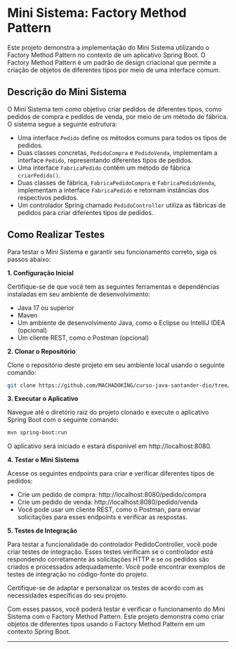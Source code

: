 # Mini Sistema: Factory Method Pattern

Este projeto demonstra a implementação do Mini Sistema utilizando o Factory Method Pattern no contexto de um aplicativo Spring Boot. O Factory Method Pattern é um padrão de design criacional que permite a criação de objetos de diferentes tipos por meio de uma interface comum.

## Descrição do Mini Sistema

O Mini Sistema tem como objetivo criar pedidos de diferentes tipos, como pedidos de compra e pedidos de venda, por meio de um método de fábrica. O sistema segue a seguinte estrutura:

- Uma interface `Pedido` define os métodos comuns para todos os tipos de pedidos.
- Duas classes concretas, `PedidoCompra` e `PedidoVenda`, implementam a interface `Pedido`, representando diferentes tipos de pedidos.
- Uma interface `FabricaPedido` contém um método de fábrica `criarPedido()`.
- Duas classes de fábrica, `FabricaPedidoCompra` e `FabricaPedidoVenda`, implementam a interface `FabricaPedido` e retornam instâncias dos respectivos pedidos.
- Um controlador Spring chamado `PedidoController` utiliza as fábricas de pedidos para criar diferentes tipos de pedidos.

## Como Realizar Testes

Para testar o Mini Sistema e garantir seu funcionamento correto, siga os passos abaixo:

**1. Configuração Inicial**

Certifique-se de que você tem as seguintes ferramentas e dependências instaladas em seu ambiente de desenvolvimento:

- Java 17 ou superior
- Maven
- Um ambiente de desenvolvimento Java, como o Eclipse ou IntelliJ IDEA (opcional)
- Um cliente REST, como o Postman (opcional)

**2. Clonar o Repositório**

Clone o repositório deste projeto em seu ambiente local usando o seguinte comando:

```bash
git clone https://github.com/MACHADOKING/curso-java-santander-dio/tree/main/lab-padroes-projeto-spring.git
```

**3. Executar o Aplicativo**

Navegue até o diretório raiz do projeto clonado e execute o aplicativo Spring Boot com o seguinte comando:

```bash
mvn spring-boot:run
```

O aplicativo será iniciado e estará disponível em http://localhost:8080.

**4. Testar o Mini Sistema**

Acesse os seguintes endpoints para criar e verificar diferentes tipos de pedidos:

- Crie um pedido de compra: http://localhost:8080/pedido/compra
- Crie um pedido de venda: http://localhost:8080/pedido/venda
- Você pode usar um cliente REST, como o Postman, para enviar solicitações para esses endpoints e verificar as respostas.

**5. Testes de Integração**

Para testar a funcionalidade do controlador PedidoController, você pode criar testes de integração. Esses testes verificam se o controlador está respondendo corretamente às solicitações HTTP e se os pedidos são criados e processados adequadamente. Você pode encontrar exemplos de testes de integração no código-fonte do projeto.

Certifique-se de adaptar e personalizar os testes de acordo com as necessidades específicas do seu projeto.

Com esses passos, você poderá testar e verificar o funcionamento do Mini Sistema com o Factory Method Pattern. Este projeto demonstra como criar objetos de diferentes tipos usando o Factory Method Pattern em um contexto Spring Boot.

---
